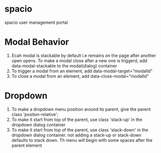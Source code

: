 # spacio
spacio user management portal

# Modal Behavior
1. Ecah modal is stackable by default i.e remains on the page after another open opens.
    To make a modal close after a new one is triggerd, add data-modal-stackable to the modal(dialog) container
2. To trigger a modal from an element, add data-modal-target="modalId"
3. To close a modal from an element, add data-close-modal="modalId"

# Dropdown
1. To make a dropdown menu position around its parent, give the parent class 'positon-relative';
2. To make it start from top of the parent, use class 'stack-up' in the dropdown dialog container
3. To make it start from top of the parent, use class 'stack-down' in the dropdown dialog container.
    not adding a stack-up or stack-down defaults to stack down. Th menu will begin with some spaces after the parent element
